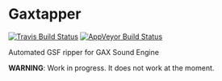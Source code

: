 Gaxtapper
=========
[![Travis Build Status](https://travis-ci.org/loveemu/gaxtapper.svg?branch=main)](https://travis-ci.org/loveemu/gaxtapper) [![AppVeyor Build Status](https://ci.appveyor.com/api/projects/status/8uj0j4si32p6msp8/branch/main?svg=true)](https://ci.appveyor.com/project/loveemu/gaxtapper/branch/main)

Automated GSF ripper for GAX Sound Engine

**WARNING**: Work in progress. It does not work at the moment.
